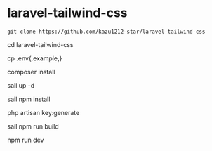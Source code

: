 # laravel-tailwind-css

`git clone https://github.com/kazu1212-star/laravel-tailwind-css`

cd laravel-tailwind-css

cp .env{.example,}

composer install

sail up -d

sail npm install

php artisan key:generate

sail npm run build

npm run dev
